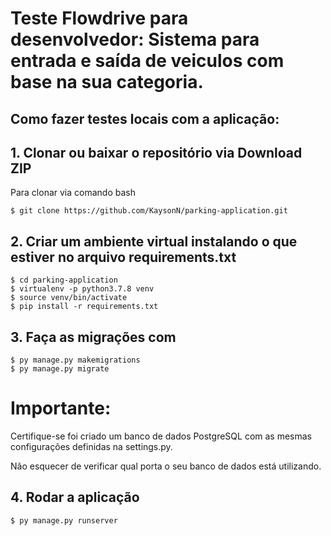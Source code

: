 # Teste Flowdrive para desenvolvedor: Sistema para entrada e saída de veiculos com base na sua categoria.

## Como fazer testes locais com a aplicação:

## 1. Clonar ou baixar o repositório via Download ZIP
Para clonar via comando bash
```
$ git clone https://github.com/KaysonN/parking-application.git

```

## 2. Criar um ambiente virtual instalando o que estiver no arquivo requirements.txt

```
$ cd parking-application
$ virtualenv -p python3.7.8 venv
$ source venv/bin/activate
$ pip install -r requirements.txt
```

## 3. Faça as migrações com
```
$ py manage.py makemigrations
$ py manage.py migrate
```

# Importante:
Certifique-se foi criado um banco de dados PostgreSQL com as mesmas configurações definidas na settings.py. 

Não esquecer de verificar qual porta o seu banco de dados está utilizando.

## 4. Rodar a aplicação
```
$ py manage.py runserver
```